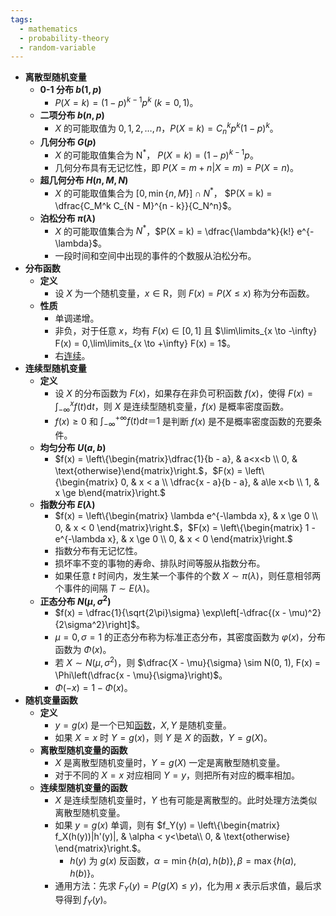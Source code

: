 ```yaml
---
tags:
  - mathematics
  - probability-theory
  - random-variable
---
```

- **离散型随机变量**
    - **0-1 分布 $b(1,p)$**
        - $P(X = k) = (1-p)^{k - 1}p^k\ (k = 0,1)$。
    - **二项分布 $b(n, p)$**
        - $X$ 的可能取值为 $0,1,2,\dots,n$，$P(X = k) = C_n^k p^k (1-p)^k$。
    - **几何分布 $G(p)$**
        - $X$ 的可能取值集合为 $\mathrm N^*$， $P(X = k) = (1 - p)^{k - 1}p$。
        - 几何分布具有无记忆性，即 $P(X = m + n | X = m) = P(X = n)$。
    - **超几何分布 $H(n,M,N)$**
        - $X$ 的可能取值集合为 $[0, \min\{n, M \}] \cap N^*$， $P(X = k) = \dfrac{C_M^k C_{N - M}^{n - k}}{C_N^n}$。
    - **泊松分布 $\pi(\lambda)$**
        - $X$ 的可能取值集合为 $N^*$，$P(X = k) = \dfrac{\lambda^k}{k!} e^{-\lambda}$。
        - 一段时间和空间中出现的事件的个数服从泊松分布。
- **分布函数** <span id="rhosgs"></span>
    - **定义**
        - 设 $X$ 为一个随机变量，$x \in \mathrm R$，则 $F(x) = P(X \le x)$ 称为分布函数。
    - **性质**
        - 单调递增。
        - 非负，对于任意 $x$，均有 $F(x) \in [0,1]$ 且 $\lim\limits_{x \to -\infty} F(x) = 0,\lim\limits_{x \to +\infty} F(x) = 1$。
        - 右[连续](函数#^vhnj4q)。
- **连续型随机变量**
    - **定义**
        - 设 $X$ 的分布函数为 $F(x)$，如果存在非负可积函数 $f(x)$，使得 $F(x) = \displaystyle\int_{-\infty}^x f(t)\mathrm dt$，则 $X$ 是连续型随机变量，$f(x)$ 是概率密度函数。
        - $f(x) \ge 0$  和 $\displaystyle\int_{-\infty}^{+\infty} f(t)\mathrm dt ＝ 1$ 是判断 $f(x)$ 是不是概率密度函数的充要条件。
    - **均匀分布 $U(a,b)$**
        - $f(x) = \left\{\begin{matrix}\dfrac{1}{b - a}, & a<x<b \\ 0, & \text{otherwise}\end{matrix}\right.$，$F(x) = \left\{\begin{matrix} 0, & x < a \\ \dfrac{x - a}{b - a}, & a\le x<b \\ 1, & x \ge b\end{matrix}\right.$
    - **指数分布 $E(\lambda)$**
        - $f(x) = \left\{\begin{matrix} \lambda e^{-\lambda x}, & x \ge 0 \\ 0, & x < 0 \end{matrix}\right.$，$F(x) = \left\{\begin{matrix} 1 - e^{-\lambda x}, & x \ge 0 \\ 0, & x < 0 \end{matrix}\right.$
        - 指数分布有无记忆性。
        - 损坏率不变的事物的寿命、排队时间等服从指数分布。
        - 如果任意 $t$ 时间内，发生某一个事件的个数 $X \sim \pi(\lambda)$，则任意相邻两个事件的间隔 $T \sim E(\lambda)$。
    - **正态分布 $N(\mu, \sigma^2)$**
        - $f(x) = \dfrac{1}{\sqrt{2\pi}\sigma} \exp\left[-\dfrac{(x - \mu)^2}{2\sigma^2}\right]$。
        - $\mu = 0,\sigma = 1$ 的正态分布称为标准正态分布，其密度函数为 $\varphi(x)$，分布函数为 $\Phi(x)$。
        - 若 $X \sim N(\mu, \sigma^2)$，则 $\dfrac{X - \mu}{\sigma} \sim N(0, 1), F(x) = \Phi\left(\dfrac{x - \mu}{\sigma}\right)$。
        - $\Phi(-x) = 1 - \Phi(x)$。
- **随机变量函数**
    - **定义**
        - $y = g(x)$ 是一个已知[函数](/pages/mathematics/calculus/function.md)，$X,Y$ 是随机变量。
        - 如果 $X = x$ 时 $Y = g(x)$，则 $Y$ 是 $X$ 的函数，$Y = g(X)$。
    - **离散型随机变量的函数**
        - $X$ 是离散型随机变量时，$Y = g(X)$ 一定是离散型随机变量。
        - 对于不同的 $X = x$ 对应相同 $Y = y$，则把所有对应的概率相加。
    - **连续型随机变量的函数**
        - $X$ 是连续型随机变量时，$Y$ 也有可能是离散型的。此时处理方法类似离散型随机变量。
        - 如果 $y = g(x)$ 单调，则有 $f_Y(y) = \left\{\begin{matrix} f_X(h(y))|h'(y)|, & \alpha < y<\beta\\ 0, & \text{otherwise} \end{matrix}\right.$。
            - $h(y)$ 为 $g(x)$ 反函数，$\alpha = \min\{h(a),h(b)\},\beta = \max\{h(a),h(b)\}$。
        - 通用方法：先求 $F_Y(y) = P(g(X) \le y)$，化为用 $x$ 表示后求值，最后求导得到 $f_Y(y)$。
